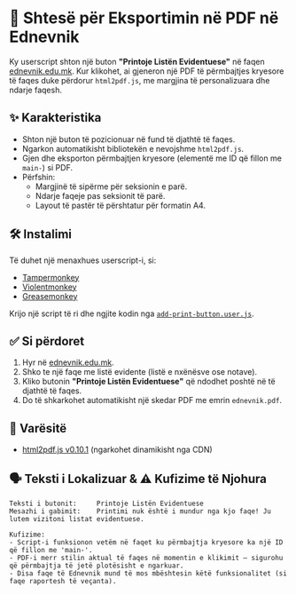 
# 📄 Shtesë për Eksportimin në PDF në Ednevnik

Ky userscript shton një buton **"Printoje Listën Evidentuese"** në faqen [ednevnik.edu.mk](https://ednevnik.edu.mk). Kur klikohet, ai gjeneron një PDF të përmbajtjes kryesore të faqes duke përdorur `html2pdf.js`, me margjina të personalizuara dhe ndarje faqesh.

## ✨ Karakteristika

- Shton një buton të pozicionuar në fund të djathtë të faqes.
- Ngarkon automatikisht bibliotekën e nevojshme `html2pdf.js`.
- Gjen dhe eksporton përmbajtjen kryesore (elementë me ID që fillon me `main-`) si PDF.
- Përfshin:
  - Margjinë të sipërme për seksionin e parë.
  - Ndarje faqeje pas seksionit të parë.
  - Layout të pastër të përshtatur për formatin A4.

## 🛠️ Instalimi

Të duhet një menaxhues userscript-i, si:

- [Tampermonkey](https://www.tampermonkey.net/)
- [Violentmonkey](https://violentmonkey.github.io/)
- [Greasemonkey](https://www.greasespot.net/)

Krijo një script të ri dhe ngjite kodin nga [`add-print-button.user.js`](./add-print-button.user.js).

## ✅ Si përdoret

1. Hyr në [ednevnik.edu.mk](https://ednevnik.edu.mk).
2. Shko te një faqe me listë evidente (listë e nxënësve ose notave).
3. Kliko butonin **"Printoje Listën Evidentuese"** që ndodhet poshtë në të djathtë të faqes.
4. Do të shkarkohet automatikisht një skedar PDF me emrin `ednevnik.pdf`.

## 🧩 Varësitë

- [html2pdf.js v0.10.1](https://cdnjs.com/libraries/html2pdf.js/0.10.1) (ngarkohet dinamikisht nga CDN)

## 🗣️ Teksti i Lokalizuar & ⚠️ Kufizime të Njohura

```text
Teksti i butonit:     Printoje Listën Evidentuese
Mesazhi i gabimit:    Printimi nuk është i mundur nga kjo faqe! Ju lutem vizitoni listat evidentuese.

Kufizime:
- Script-i funksionon vetëm në faqet ku përmbajtja kryesore ka një ID që fillon me 'main-'.
- PDF-i merr stilin aktual të faqes në momentin e klikimit — sigurohu që përmbajtja të jetë plotësisht e ngarkuar.
- Disa faqe të Ednevnik mund të mos mbështesin këtë funksionalitet (si faqe raportesh të veçanta).
